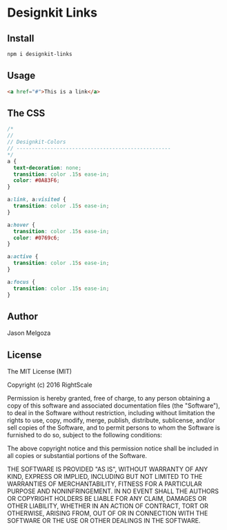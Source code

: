 # Designkit Links

## Install

```bash
npm i designkit-links
```

## Usage

```html
<a href="#">This is a link</a>
```

## The CSS

```css
/*
//
// Designkit-Colors
// --------------------------------------------------
*/
a {
  text-decoration: none;
  transition: color .15s ease-in;
  color: #0A83F6;
}

a:link, a:visited {
  transition: color .15s ease-in;
}

a:hover {
  transition: color .15s ease-in;
  color: #0769c6;
}

a:active {
  transition: color .15s ease-in;
}

a:focus {
  transition: color .15s ease-in;
}
```

## Author

Jason Melgoza

## License

The MIT License (MIT)

Copyright (c) 2016 RightScale

Permission is hereby granted, free of charge, to any person obtaining a copy
of this software and associated documentation files (the "Software"), to deal
in the Software without restriction, including without limitation the rights
to use, copy, modify, merge, publish, distribute, sublicense, and/or sell
copies of the Software, and to permit persons to whom the Software is
furnished to do so, subject to the following conditions:

The above copyright notice and this permission notice shall be included in all
copies or substantial portions of the Software.

THE SOFTWARE IS PROVIDED "AS IS", WITHOUT WARRANTY OF ANY KIND, EXPRESS OR
IMPLIED, INCLUDING BUT NOT LIMITED TO THE WARRANTIES OF MERCHANTABILITY,
FITNESS FOR A PARTICULAR PURPOSE AND NONINFRINGEMENT. IN NO EVENT SHALL THE
AUTHORS OR COPYRIGHT HOLDERS BE LIABLE FOR ANY CLAIM, DAMAGES OR OTHER
LIABILITY, WHETHER IN AN ACTION OF CONTRACT, TORT OR OTHERWISE, ARISING FROM,
OUT OF OR IN CONNECTION WITH THE SOFTWARE OR THE USE OR OTHER DEALINGS IN THE
SOFTWARE.
